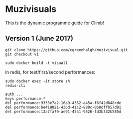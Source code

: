 # Muzivisuals

This is the dynamic programme guide for Climb!

## Version 1 (June 2017)

```
git clone https://github.com/cgreenhalgh/muzivisual.git
git checkout v1
```
```
sudo docker build -t visual1 .
```

In redis, for test/first/second performances:
```
sudo docker exec -it store sh
redis-cli
```
```
auth ...
keys performance:*
del performance:9333e7a2-16a9-4352-a45a-f6f42d848cde
del performance:be418821-436d-41c2-880c-058dffb57d91
del performance:13a7fa70-ae91-4541-9526-fd3b332b585d
```
